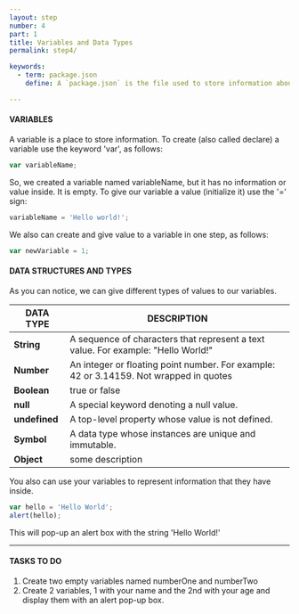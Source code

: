 ```yaml
---
layout: step
number: 4
part: 1
title: Variables and Data Types
permalink: step4/

keywords:
  - term: package.json
    define: A `package.json` is the file used to store information about a Node.js project, such as its name and its dependencies. Read more [here](https://docs.npmjs.com/files/package.json).

---
```


#### VARIABLES

A variable is a place to store information. To create (also called declare) a
variable use the keyword 'var', as follows:

```javascript
var variableName;
```
So, we created a variable named variableName, but it has no information or
value inside. It is empty. To give our variable a value (initialize it)
use the '=' sign:

```javascript
variableName = 'Hello world!';
```

We also can create and give value to a variable in one step, as follows:

```javascript
var newVariable = 1;
```
#### DATA STRUCTURES AND TYPES

As you can notice, we can give different types of values to our variables.

| DATA TYPE        | DESCRIPTION        |
| -----------------|--------------------|
| **String**       |A sequence of characters that represent a text value. For example:  "Hello World!"|
| **Number**       |An integer or floating point number. For example: 42 or 3.14159. Not wrapped in quotes |
| **Boolean**      |true or false|
| **null**         | A special keyword denoting a null value.  |
| **undefined**    |A top-level property whose value is not defined. |
| **Symbol**       |A data type whose instances are unique and immutable. |
| **Object**       |some description |



You also can use your variables to represent information that they have inside.

```javascript
var hello = 'Hello World';
alert(hello);
```

This will pop-up an alert box with the string 'Hello World!'

----
#### TASKS TO DO

1. Create two empty variables named numberOne and numberTwo
2. Create 2 variables, 1 with your name and the 2nd with your age and display them with an alert pop-up box.
